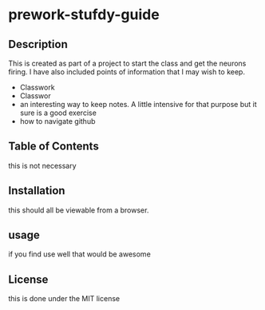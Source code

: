 
# prework-stufdy-guide

## Description
This is created as part of a project to start the class and get the neurons firing.  I have also included points of information that I may wish to keep.

- Classwork
- Classwor
- an interesting way to keep notes.  A little intensive for that purpose but it sure is a good exercise
- how to navigate github

## Table of Contents
this is not necessary

## Installation
this should all be viewable from a browser.

## usage
if you find use well that would be awesome

## License
this is done under the MIT license
